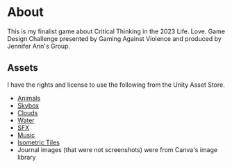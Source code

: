 # About

This is my finalist game about Critical Thinking in the 2023 Life. Love. Game Design Challenge presented by Gaming Against Violence and produced by Jennifer Ann's Group.

## Assets

I have the rights and license to use the following from the Unity Asset Store.

- [Animals](https://assetstore.unity.com/packages/3d/characters/animals/quirky-series-free-animals-pack-178235)
- [Skybox](https://assetstore.unity.com/packages/2d/textures-materials/sky/procedural-sky-builtin-lwrp-urp-jupiter-159992)
- [Clouds](https://assetstore.unity.com/packages/tools/particles-effects/infinicloud-hdrp-urp-volumetric-clouds-particles-154133)
- [Water](https://assetstore.unity.com/packages/vfx/shaders/low-poly-water-builtin-urp-poseidon-153826)
- [SFX](https://assetstore.unity.com/packages/audio/sound-fx/ultimate-sound-fx-bundle-151756)
- [Music](https://assetstore.unity.com/packages/audio/music/orchestral/total-music-collection-89126)
- [Isometric Tiles](https://assetstore.unity.com/packages/3d/environments/hypepoly-isometric-tiles-standart-192177)
- Journal images (that were not screenshots) were from Canva's image library
